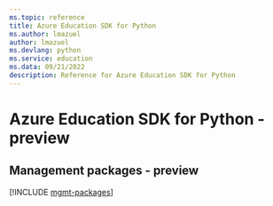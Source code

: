 ```yaml
---
ms.topic: reference
title: Azure Education SDK for Python
ms.author: lmazuel
author: lmazuel
ms.devlang: python
ms.service: education
ms.data: 09/21/2022
description: Reference for Azure Education SDK for Python
---
```

# Azure Education SDK for Python - preview

## Management packages - preview
[!INCLUDE [mgmt-packages](education-mgmt-index.md)]